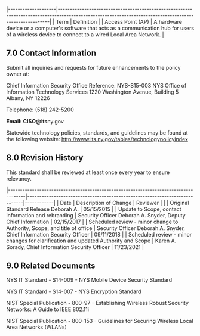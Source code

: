 |--------------------|--------------------------------------------------------------------------------------------------------------------------------------------------------|
| Term               | Definition                                                                                                                                             |
| Access Point  (AP) | A hardware device or a computer's software that acts as a  communication hub for users of a wireless device to connect to a  wired Local Area Network. |

## **7.0 Contact Information**

Submit all inquiries and requests for future enhancements to the policy owner at:

Chief Information Security Office Reference: NYS-S15-003 NYS Office of Information Technology Services 1220 Washington Avenue, Building 5 Albany, NY 12226

Telephone: (518) 242-5200

**Email: CISO@its**ny.gov

Statewide technology policies, standards, and guidelines may be found at the following website: http://www.its.ny.gov/tables/technologypolicyindex

## **8.0 Revision History**

This standard shall be reviewed at least once every year to ensure relevancy.

|-------------------------------------------------------------------------------------|----------------------------------------------------------------------------|------------|
| Date$_{  }$                                                                         | Description of Change                                                      | Reviewer   |
|                                                                                     | Original Standard Release  Deborah A.                                      | 05/15/2015 |
| Update to Scope, contact information and  rebranding                                | Security Officer  Deborah A.  Snyder, Deputy  Chief Information            | 02/15/2017 |
| Scheduled review - minor change to Authority,  Scope, and title of office           | Security Officer  Deborah A.  Snyder, Chief  Information  Security Officer | 09/11/2018 |
| Scheduled review - minor changes for  clarification and updated Authority and Scope | Karen A. Sorady,  Chief Information  Security Officer                      | 11/23/2021 |

## **9.0 Related Documents**

NYS IT Standard - S14-009 - NYS Mobile Device Security Standard

NYS IT Standard - S14-007 - NYS Encryption Standard

NIST Special Publication - 800-97 - Establishing Wireless Robust Security Networks: A Guide to IEEE 802.11i

NIST Special Publication - 800-153 - Guidelines for Securing Wireless Local Area Networks (WLANs)